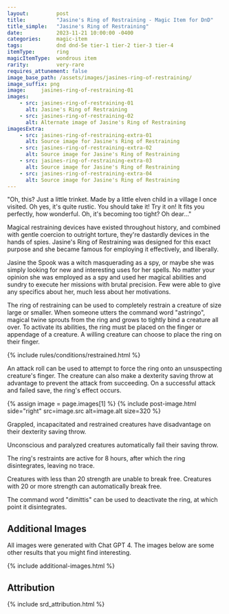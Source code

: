 ```yaml
---
layout:         post
title:          "Jasine's Ring of Restraining - Magic Item for DnD"
title_simple:   "Jasine's Ring of Restraining"
date:           2023-11-21 10:00:00 -0400
categories:     magic-item
tags:           dnd dnd-5e tier-1 tier-2 tier-3 tier-4
itemType:       ring
magicItemType:  wondrous item
rarity:         very-rare
requires_attunement: false
image_base_path: /assets/images/jasines-ring-of-restraining/
image_suffix: png
image:     jasines-ring-of-restraining-01
images:
    - src: jasines-ring-of-restraining-01
      alt: Jasine's Ring of Restraining
    - src: jasines-ring-of-restraining-02
      alt: Alternate image of Jasine's Ring of Restraining
imagesExtra:
    - src: jasines-ring-of-restraining-extra-01
      alt: Source image for Jasine's Ring of Restraining
    - src: jasines-ring-of-restraining-extra-02
      alt: Source image for Jasine's Ring of Restraining
    - src: jasines-ring-of-restraining-extra-03
      alt: Source image for Jasine's Ring of Restraining
    - src: jasines-ring-of-restraining-extra-04
      alt: Source image for Jasine's Ring of Restraining
---
```


<p class="read-aloud">
    "Oh, this? Just a little trinket. Made by a little elven child in a village I once visited. Oh yes, it's quite rustic. You should take it! Try it on! It fits you perfectly, how wonderful. Oh, it's becoming too tight? Oh dear..."
</p>

<!--more-->

Magical restraining devices have existed throughout history, and combined with gentle coercion to outright torture, they're dastardly devices in the hands of spies. Jasine's Ring of Restraining was designed for this exact purpose and she became famous for employing it effectively, and liberally.

Jasine the Spook was a witch masquerading as a spy, or maybe she was simply looking for new and interesting uses for her spells. No matter your opinion she was employed as a spy and used her magical abilities and sundry to execute her missions with brutal precision. Few were able to give any specifics about her, much less about her motivations.

The ring of restraining can be used to completely restrain a creature of size large or smaller. When someone utters the command word "astringo", magical twine sprouts from the ring and grows to tightly bind a creature all over. To activate its abilities, the ring must be placed on the finger or appendage of a creature. A willing creature can choose to place the ring on their finger.

{% include rules/conditions/restrained.html %}

An attack roll can be used to attempt to force the ring onto an unsuspecting creature's finger. The creature can also make a dexterity saving throw at advantage to prevent the attack from succeeding. On a successful attack and failed save, the ring's effect occurs.

{% assign image = page.images[1] %}
{% include post-image.html side="right" src=image.src alt=image.alt size=320 %}

Grappled, incapacitated and restrained creatures have disadvantage on their dexterity saving throw.

Unconscious and paralyzed creatures automatically fail their saving throw.

The ring's restraints are active for 8 hours, after which the ring disintegrates, leaving no trace.

Creatures with less than 20 strength are unable to break free. Creatures with 20 or more strength can automatically break free.

The command word "dimittis" can be used to deactivate the ring, at which point it disintegrates.

<div style="clear: both;"></div>


## Additional Images

All images were generated with Chat GPT 4. The images below are some other results that you might find interesting.

{% include additional-images.html %}


## Attribution

{% include srd_attribution.html %}

